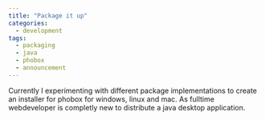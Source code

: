 ```yaml
---
title: "Package it up"
categories:
  - development
tags:
  - packaging
  - java
  - phobox
  - announcement
---
```


Currently I experimenting with different package implementations to create an installer for phobox for windows, linux and mac.
As fulltime webdeveloper is completly new to distribute a java desktop application.
